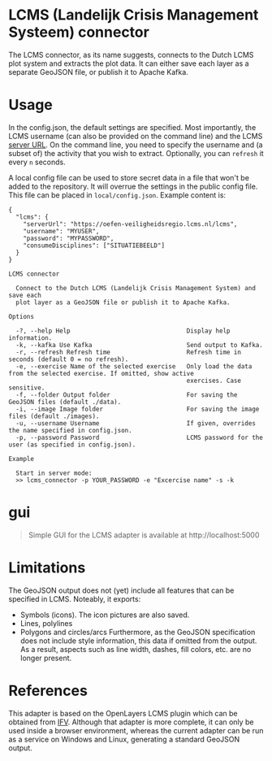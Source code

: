 # LCMS (Landelijk Crisis Management Systeem) connector

The LCMS connector, as its name suggests, connects to the Dutch LCMS plot system and extracts the plot data. It can either save each layer as a separate GeoJSON file, or publish it to Apache Kafka.

# Usage

In the config.json, the default settings are specified. Most importantly, the LCMS username (can also be provided on the command line) and the LCMS [server URL](https://oefen-veiligheidsregio.lcms.nl/lcms). On the command line, you need to specify the username and (a subset of) the activity that you wish to extract. Optionally, you can `refresh` it every `n` seconds.

A local config file can be used to store secret data in a file that won't be added to the repository. It will overrue the settings in the public config file. This file can be placed in `local/config.json`. Example content is:
```
{
  "lcms": {
    "serverUrl": "https://oefen-veiligheidsregio.lcms.nl/lcms",
    "username": "MYUSER",
    "password": "MYPASSWORD",
    "consumeDisciplines": ["SITUATIEBEELD"]
  }
}
```

```console
LCMS connector

  Connect to the Dutch LCMS (Landelijk Crisis Management System) and save each
  plot layer as a GeoJSON file or publish it to Apache Kafka.

Options

  -?, --help Help                                Display help information.
  -k, --kafka Use Kafka                          Send output to Kafka.
  -r, --refresh Refresh time                     Refresh time in seconds (default 0 = no refresh).
  -e, --exercise Name of the selected exercise   Only load the data from the selected exercise. If omitted, show active
                                                 exercises. Case sensitive.
  -f, --folder Output folder                     For saving the GeoJSON files (default ./data).
  -i, --image Image folder                       For saving the image files (default ./images).
  -u, --username Username                        If given, overrides the name specified in config.json.
  -p, --password Password                        LCMS password for the user (as specified in config.json).

Example

  Start in server mode:
  >> lcms_connector -p YOUR_PASSWORD -e "Excercise name" -s -k
```

# gui

> Simple GUI for the LCMS adapter is available at http://localhost:5000

# Limitations

The GeoJSON output does not (yet) include all features that can be specified in LCMS. Noteably, it exports:
- Symbols (icons). The icon pictures are also saved.
- Lines, polylines
- Polygons and circles/arcs
Furthermore, as the GeoJSON specification does not include style information, this data if omitted from the output. As a result, aspects such as line width, dashes, fill colors, etc. are no longer present.

# References

This adapter is based on the OpenLayers LCMS plugin which can be obtained from [IFV](www.ifv.nl). Although that adapter is more complete, it can only be used inside a browser environment, whereas the current adapter can be run as a service on Windows and Linux, generating a standard GeoJSON output.
